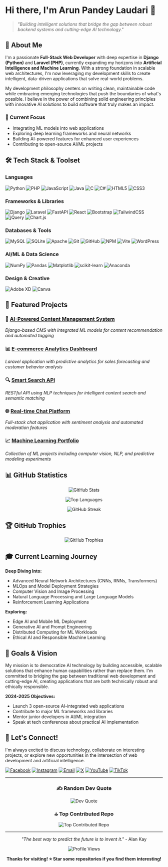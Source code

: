 # Hi there, I'm Arun Pandey Laudari 👋

> *"Building intelligent solutions that bridge the gap between robust backend systems and cutting-edge AI technology."*

## 🚀 About Me

I'm a passionate **Full-Stack Web Developer** with deep expertise in **Django (Python)** and **Laravel (PHP)**, currently expanding my horizons into **Artificial Intelligence and Machine Learning**. With a strong foundation in scalable web architectures, I'm now leveraging my development skills to create intelligent, data-driven applications that solve real-world problems.

My development philosophy centers on writing clean, maintainable code while embracing emerging technologies that push the boundaries of what's possible. I believe in the power of combining solid engineering principles with innovative AI solutions to build software that truly makes an impact.

### 🎯 Current Focus
- Integrating ML models into web applications
- Exploring deep learning frameworks and neural networks
- Building AI-powered features for enhanced user experiences
- Contributing to open-source AI/ML projects

## 🛠️ Tech Stack & Toolset

### **Languages**
![Python](https://img.shields.io/badge/python-3670A0?style=for-the-badge&logo=python&logoColor=ffdd54)
![PHP](https://img.shields.io/badge/php-%23777BB4.svg?style=for-the-badge&logo=php&logoColor=white)
![JavaScript](https://img.shields.io/badge/javascript-%23323330.svg?style=for-the-badge&logo=javascript&logoColor=%23F7DF1E)
![Java](https://img.shields.io/badge/java-%23ED8B00.svg?style=for-the-badge&logo=openjdk&logoColor=white)
![C](https://img.shields.io/badge/c-%2300599C.svg?style=for-the-badge&logo=c&logoColor=white)
![C#](https://img.shields.io/badge/c%23-%23239120.svg?style=for-the-badge&logo=csharp&logoColor=white)
![HTML5](https://img.shields.io/badge/html5-%23E34F26.svg?style=for-the-badge&logo=html5&logoColor=white)
![CSS3](https://img.shields.io/badge/css3-%231572B6.svg?style=for-the-badge&logo=css3&logoColor=white)

### **Frameworks & Libraries**
![Django](https://img.shields.io/badge/django-%23092E20.svg?style=for-the-badge&logo=django&logoColor=white)
![Laravel](https://img.shields.io/badge/laravel-%23FF2D20.svg?style=for-the-badge&logo=laravel&logoColor=white)
![FastAPI](https://img.shields.io/badge/FastAPI-005571?style=for-the-badge&logo=fastapi)
![React](https://img.shields.io/badge/react-%2320232a.svg?style=for-the-badge&logo=react&logoColor=%2361DAFB)
![Bootstrap](https://img.shields.io/badge/bootstrap-%238511FA.svg?style=for-the-badge&logo=bootstrap&logoColor=white)
![TailwindCSS](https://img.shields.io/badge/tailwindcss-%2338B2AC.svg?style=for-the-badge&logo=tailwind-css&logoColor=white)
![jQuery](https://img.shields.io/badge/jquery-%230769AD.svg?style=for-the-badge&logo=jquery&logoColor=white)
![Chart.js](https://img.shields.io/badge/chart.js-F5788D.svg?style=for-the-badge&logo=chart.js&logoColor=white)

### **Databases & Tools**
![MySQL](https://img.shields.io/badge/mysql-4479A1.svg?style=for-the-badge&logo=mysql&logoColor=white)
![SQLite](https://img.shields.io/badge/sqlite-%2307405e.svg?style=for-the-badge&logo=sqlite&logoColor=white)
![Apache](https://img.shields.io/badge/apache-%23D42029.svg?style=for-the-badge&logo=apache&logoColor=white)
![Git](https://img.shields.io/badge/git-%23F05033.svg?style=for-the-badge&logo=git&logoColor=white)
![GitHub](https://img.shields.io/badge/github-%23121011.svg?style=for-the-badge&logo=github&logoColor=white)
![NPM](https://img.shields.io/badge/NPM-%23CB3837.svg?style=for-the-badge&logo=npm&logoColor=white)
![Vite](https://img.shields.io/badge/vite-%23646CFF.svg?style=for-the-badge&logo=vite&logoColor=white)
![WordPress](https://img.shields.io/badge/WordPress-%23117AC9.svg?style=for-the-badge&logo=WordPress&logoColor=white)

### **AI/ML & Data Science**
![NumPy](https://img.shields.io/badge/numpy-%23013243.svg?style=for-the-badge&logo=numpy&logoColor=white)
![Pandas](https://img.shields.io/badge/pandas-%23150458.svg?style=for-the-badge&logo=pandas&logoColor=white)
![Matplotlib](https://img.shields.io/badge/Matplotlib-%23ffffff.svg?style=for-the-badge&logo=Matplotlib&logoColor=black)
![scikit-learn](https://img.shields.io/badge/scikit--learn-%23F7931E.svg?style=for-the-badge&logo=scikit-learn&logoColor=white)
![Anaconda](https://img.shields.io/badge/Anaconda-%2344A833.svg?style=for-the-badge&logo=anaconda&logoColor=white)

### **Design & Creative**
![Adobe XD](https://img.shields.io/badge/Adobe%20XD-470137?style=for-the-badge&logo=Adobe%20XD&logoColor=#FF61F6)
![Canva](https://img.shields.io/badge/Canva-%2300C4CC.svg?style=for-the-badge&logo=Canva&logoColor=white)

## 🌟 Featured Projects

### 🤖 [AI-Powered Content Management System](https://github.com/arunpandeylaudari/ai-cms)
*Django-based CMS with integrated ML models for content recommendation and automated tagging*

### 📊 [E-commerce Analytics Dashboard](https://github.com/arunpandeylaudari/ecommerce-analytics)
*Laravel application with predictive analytics for sales forecasting and customer behavior analysis*

### 🔍 [Smart Search API](https://github.com/arunpandeylaudari/smart-search-api)
*RESTful API using NLP techniques for intelligent content search and semantic matching*

### 🌐 [Real-time Chat Platform](https://github.com/arunpandeylaudari/realtime-chat)
*Full-stack chat application with sentiment analysis and automated moderation features*

### 📈 [Machine Learning Portfolio](https://github.com/arunpandeylaudari/ml-portfolio)
*Collection of ML projects including computer vision, NLP, and predictive modeling experiments*

## 📊 GitHub Statistics

<div align="center">
  
![GitHub Stats](https://github-readme-stats.vercel.app/api?username=arunpandeylaudari&show_icons=true&theme=rose_pine&hide_border=false&include_all_commits=true&count_private=true)

![Top Languages](https://github-readme-stats.vercel.app/api/top-langs/?username=arunpandeylaudari&layout=compact&theme=rose_pine&hide_border=false&include_all_commits=true&count_private=true)

![GitHub Streak](https://nirzak-streak-stats.vercel.app/?user=arunpandeylaudari&theme=rose_pine&hide_border=false)

</div>

## 🏆 GitHub Trophies
<div align="center">

![GitHub Trophies](https://github-profile-trophy.vercel.app/?username=arunpandeylaudari&theme=transparent&no-frame=false&no-bg=true&margin-w=4)

</div>

## 🎓 Current Learning Journey

**Deep Diving Into:**
- Advanced Neural Network Architectures (CNNs, RNNs, Transformers)
- MLOps and Model Deployment Strategies
- Computer Vision and Image Processing
- Natural Language Processing and Large Language Models
- Reinforcement Learning Applications

**Exploring:**
- Edge AI and Mobile ML Deployment
- Generative AI and Prompt Engineering
- Distributed Computing for ML Workloads
- Ethical AI and Responsible Machine Learning

## 🎯 Goals & Vision

My mission is to democratize AI technology by building accessible, scalable solutions that enhance human capabilities rather than replace them. I'm committed to bridging the gap between traditional web development and cutting-edge AI, creating applications that are both technically robust and ethically responsible.

**2024-2025 Objectives:**
- Launch 3 open-source AI-integrated web applications
- Contribute to major ML frameworks and libraries
- Mentor junior developers in AI/ML integration
- Speak at tech conferences about practical AI implementation

## 🤝 Let's Connect!

I'm always excited to discuss technology, collaborate on interesting projects, or explore new opportunities in the intersection of web development and artificial intelligence.

[![Facebook](https://img.shields.io/badge/Facebook-%231877F2.svg?style=for-the-badge&logo=Facebook&logoColor=white)](https://facebook.com/arun.pandey.laudari)
[![Instagram](https://img.shields.io/badge/Instagram-%23E4405F.svg?style=for-the-badge&logo=Instagram&logoColor=white)](https://instagram.com/arunlaudari1)
[![Email](https://img.shields.io/badge/Email-D14836?style=for-the-badge&logo=gmail&logoColor=white)](mailto:arunpandeylaudari2003@gmail.com)
[![X](https://img.shields.io/badge/X-black.svg?style=for-the-badge&logo=X&logoColor=white)](https://x.com/arunpandeylaudari)
[![YouTube](https://img.shields.io/badge/YouTube-%23FF0000.svg?style=for-the-badge&logo=YouTube&logoColor=white)](https://youtube.com/@arunpandeylaudari)
[![TikTok](https://img.shields.io/badge/TikTok-%23000000.svg?style=for-the-badge&logo=TikTok&logoColor=white)](https://tiktok.com/@arunpandeylaudari)

---

<div align="center">

### ✍️ Random Dev Quote
![Dev Quote](https://quotes-github-readme.vercel.app/api?type=horizontal&theme=radical)

### 🔝 Top Contributed Repo
![Top Contributed Repo](https://github-contributor-stats.vercel.app/api?username=arunpandeylaudari&limit=5&theme=dark&combine_all_yearly_contributions=true)

---

*"The best way to predict the future is to invent it."* - Alan Kay

![Profile Views](https://visitcount.itsvg.in/api?id=arunpandeylaudari&icon=0&color=0)

**Thanks for visiting! ⭐ Star some repositories if you find them interesting!**

</div>
